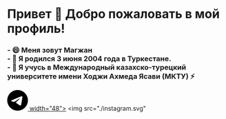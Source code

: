 <h1>Привет 👋 Добро пожаловать в мой профиль!</h1>

<!--
**magzhanabdi/magzhanabdi** is a ✨ _special_ ✨ repository because its `README.md` (this file) appears on your GitHub profile.

Here are some ideas to get you started:
-->
<h3>- 😄 Меня зовут Магжан <br>
- 🌱 Я родился 3 июня 2004 года в Туркестане. <br> 
- 🔭 Я учусь в Международный казахско-турецкий университете имени Ходжи Ахмеда Ясави (МКТУ) ⚡ <br>
</h3>

<a href="https://t.me/magzhanabdilla"><img src="./telegram.svg" width="48"> width="48"></a>
<img src="./instagram.svg"

